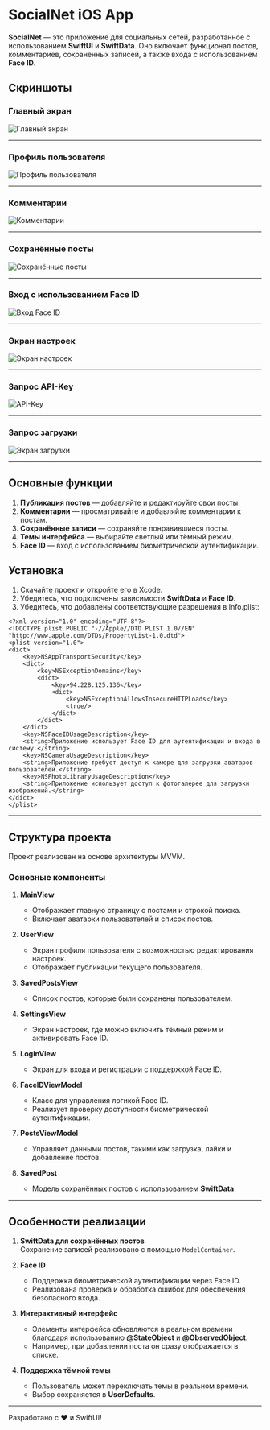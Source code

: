 # SocialNet iOS App

**SocialNet** — это приложение для социальных сетей, разработанное с использованием **SwiftUI** и **SwiftData**. Оно включает функционал постов, комментариев, сохранённых записей, а также входа с использованием **Face ID**.

## Скриншоты

### Главный экран
![Главный экран](https://github.com/user-attachments/assets/d8f769f4-0193-4bbf-85e5-423384a1716c)

---

### Профиль пользователя
![Профиль пользователя](https://github.com/user-attachments/assets/89d4a6d7-73c6-4aa7-a22e-97d5e24e9060)

---

### Комментарии
![Комментарии](https://github.com/user-attachments/assets/b174bef1-806f-453f-9dc4-cf287b3b8982)

---

### Сохранённые посты
![Сохранённые посты](https://github.com/user-attachments/assets/fb330b04-f6b8-40f0-ac1b-33a7c4c0da86)

---

### Вход с использованием Face ID
![Вход Face ID](https://github.com/user-attachments/assets/8d4fafee-6ddb-4927-a18f-b4bb901adf12)

---

### Экран настроек
![Экран настроек](https://github.com/user-attachments/assets/4120aace-157d-4186-bd07-6f7f621c54ed)

---

### Запрос API-Key
![API-Key](https://github.com/user-attachments/assets/e74a032a-7938-4984-af70-690ca3dacf56)

---

### Запрос загрузки
![Экран загрузки](https://github.com/user-attachments/assets/d0af4893-adc1-46e3-8c62-e670e6218cb5)

---

## Основные функции
1. **Публикация постов** — добавляйте и редактируйте свои посты.
2. **Комментарии** — просматривайте и добавляйте комментарии к постам.
3. **Сохранённые записи** — сохраняйте понравившиеся посты.
4. **Темы интерфейса** — выбирайте светлый или тёмный режим.
5. **Face ID** — вход с использованием биометрической аутентификации.

## Установка
1. Скачайте проект и откройте его в Xcode.
2. Убедитесь, что подключены зависимости **SwiftData** и **Face ID**.
3. Убедитесь, что добавлены соответствующие разрешения в Info.plist:

```
<?xml version="1.0" encoding="UTF-8"?>
<!DOCTYPE plist PUBLIC "-//Apple//DTD PLIST 1.0//EN" "http://www.apple.com/DTDs/PropertyList-1.0.dtd">
<plist version="1.0">
<dict>
    <key>NSAppTransportSecurity</key>
    <dict>
        <key>NSExceptionDomains</key>
        <dict>
            <key>94.228.125.136</key>
            <dict>
                <key>NSExceptionAllowsInsecureHTTPLoads</key>
                <true/>
            </dict>
        </dict>
    </dict>
    <key>NSFaceIDUsageDescription</key>
    <string>Приложение использует Face ID для аутентификации и входа в систему.</string>
    <key>NSCameraUsageDescription</key>
    <string>Приложение требует доступ к камере для загрузки аватаров пользователей.</string>
    <key>NSPhotoLibraryUsageDescription</key>
    <string>Приложение использует доступ к фотогалерее для загрузки изображений.</string>
</dict>
</plist>
```

---

## Структура проекта

Проект реализован на основе архитектуры MVVM.

### Основные компоненты
1. **MainView**  
   - Отображает главную страницу с постами и строкой поиска.  
   - Включает аватарки пользователей и список постов.  

2. **UserView**  
   - Экран профиля пользователя с возможностью редактирования настроек.  
   - Отображает публикации текущего пользователя.  

3. **SavedPostsView**  
   - Список постов, которые были сохранены пользователем.  

4. **SettingsView**  
   - Экран настроек, где можно включить тёмный режим и активировать Face ID.

5. **LoginView**  
   - Экран для входа и регистрации с поддержкой Face ID.

6. **FaceIDViewModel**  
   - Класс для управления логикой Face ID.  
   - Реализует проверку доступности биометрической аутентификации.  

7. **PostsViewModel**  
   - Управляет данными постов, такими как загрузка, лайки и добавление постов.  

8. **SavedPost**  
   - Модель сохранённых постов с использованием **SwiftData**.

---

## Особенности реализации
1. **SwiftData для сохранённых постов**  
   Сохранение записей реализовано с помощью `ModelContainer`.

2. **Face ID**  
   - Поддержка биометрической аутентификации через Face ID.  
   - Реализована проверка и обработка ошибок для обеспечения безопасного входа.

3. **Интерактивный интерфейс**  
   - Элементы интерфейса обновляются в реальном времени благодаря использованию **@StateObject** и **@ObservedObject**.  
   - Например, при добавлении поста он сразу отображается в списке.

4. **Поддержка тёмной темы**  
   - Пользователь может переключать темы в реальном времени.  
   - Выбор сохраняется в **UserDefaults**.

---

Разработано с ❤️ и SwiftUI!
